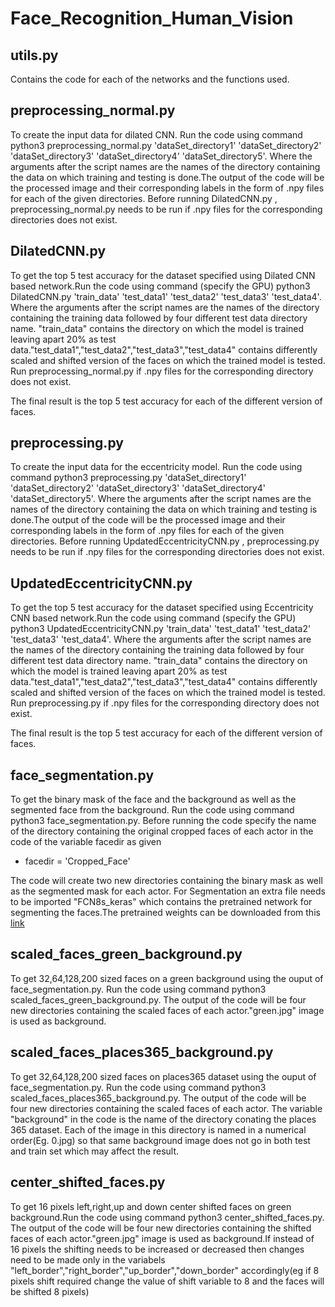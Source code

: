 # Face_Recognition_Human_Vision

## utils.py
Contains the code for each of the networks and the functions used.

## preprocessing_normal.py
To create the input data for dilated CNN. Run the code using command python3 preprocessing_normal.py 'dataSet_directory1' 'dataSet_directory2' 'dataSet_directory3' 'dataSet_directory4' 'dataSet_directory5'. Where the arguments after the script names are the names of the directory containing the data on which training and testing is done.The output of the code will be the processed image and their corresponding labels in the form of .npy files for each of the given directories. Before running DilatedCNN.py , preprocessing_normal.py needs to be run if .npy files for the corresponding directories does not exist.

## DilatedCNN.py
To get the top 5 test accuracy for the dataset specified using Dilated CNN based network.Run the code using command (specify the GPU) python3 DilatedCNN.py 'train_data' 'test_data1' 'test_data2' 'test_data3' 'test_data4'. Where the arguments after the script names are the names of the directory containing the training data followed by four different test data directory name. "train_data" contains the directory on which the model is trained leaving apart 20% as test data."test_data1","test_data2","test_data3","test_data4" contains differently scaled and shifted  version of the faces on which the trained model is tested. Run preprocessing_normal.py if .npy files for the corresponding directory does not exist.

The final result is the top 5 test accuracy for each of the different version of faces.

## preprocessing.py
To create the input data for the eccentricity model. Run the code using command python3 preprocessing.py 'dataSet_directory1' 'dataSet_directory2' 'dataSet_directory3' 'dataSet_directory4' 'dataSet_directory5'. Where the arguments after the script names are the names of the directory containing the data on which training and testing is done.The output of the code will be the processed image and their corresponding labels in the form of .npy files for each of the given directories. Before running UpdatedEccentricityCNN.py , preprocessing.py needs to be run if .npy files for the corresponding directories does not exist.

## UpdatedEccentricityCNN.py 
To get the top 5 test accuracy for the dataset specified using Eccentricity CNN based network.Run the code using command (specify the GPU) python3 UpdatedEccentricityCNN.py 'train_data' 'test_data1' 'test_data2' 'test_data3' 'test_data4'. Where the arguments after the script names are the names of the directory containing the training data followed by four different test data directory name. "train_data" contains the directory on which the model is trained leaving apart 20% as test data."test_data1","test_data2","test_data3","test_data4" contains differently scaled and shifted  version of the faces on which the trained model is tested. Run preprocessing.py if .npy files for the corresponding directory does not exist.

The final result is the top 5 test accuracy for each of the different version of faces.

## face_segmentation.py
To get the binary mask of the face and the background as well as the segmented face from the background. Run the code using command python3 face_segmentation.py. Before running the code specify the name of the directory containing the original cropped faces of each actor in the code of the variable facedir as given
- facedir = 'Cropped_Face'

The code will create two new directories containing the binary mask as well as the segmented mask for each actor.
For Segmentation an extra file needs to be imported "FCN8s_keras" which contains the pretrained network for segmenting the faces.The pretrained weights can be downloaded from this [link](https://drive.google.com/ucid=1alyR6uv4CHt1WhykiQIiK5MZir7HSOUU&export=download) 

## scaled_faces_green_background.py
To get 32,64,128,200 sized faces on a green background using the ouput of face_segmentation.py. Run the code using command python3 scaled_faces_green_background.py. The output of the code will be four new directories containing the scaled faces of each actor."green.jpg" image is used as background.

## scaled_faces_places365_background.py
To get 32,64,128,200 sized faces on places365 dataset using the ouput of face_segmentation.py. Run the code using command python3 scaled_faces_places365_background.py. The output of the code will be four new directories containing the scaled faces of each actor. The variable "background" in the code is the name of the directory conating the places 365 dataset. Each of the image in this directory is named in a numerical order(Eg. 0.jpg) so that same background image does not go in both test and train set which may affect the result.

## center_shifted_faces.py
To get 16 pixels left,right,up and down center shifted faces on green background.Run the code using command python3 center_shifted_faces.py. The output of the code will be four new directories containing the shifted faces of each actor."green.jpg" image is used as background.If instead of 16 pixels the shifting needs to be increased or decreased then changes need to be made only in the variabels "left_border","right_border","up_border","down_border" accordingly(eg if 8 pixels shift required change the value of shift variable to 8 and the faces will be shifted 8 pixels)
